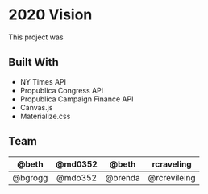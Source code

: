 # 2020 Vision
This project was 
## Built With
- NY Times API
- Propublica Congress API
- Propublica Campaign Finance API
- Canvas.js
- Materialize.css
## Team

| @beth | @md0352  | @beth | rcraveling |
|-----------|:--------:|:-----:|------------|
|@bgrogg|@mdo352|@brenda|@rcrevileing|
